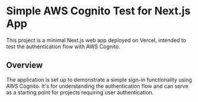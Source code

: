 # Simple AWS Cognito Test for Next.js App

This project is a minimal Next.js web app deployed on Vercel, intended to test the authentication flow with AWS Cognito.

## Overview

The application is set up to demonstrate a simple sign-in functionality using AWS Cognito. It's for understanding the authentication flow and can serve as a starting point for projects requiring user authentication.

